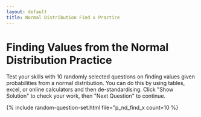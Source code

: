 ```yaml
---
layout: default
title: Normal Distribution Find x Practice
---
```


# Finding Values from the Normal Distribution Practice

Test your skills with 10 randomly selected questions on finding values given probabilities from a normal distribution. You can do this by using tables, excel, or online calculators and then de-standardising.  Click "Show Solution" to check your work, then "Next Question" to continue.

{% include random-question-set.html file="p_nd_find_x count=10 %}
